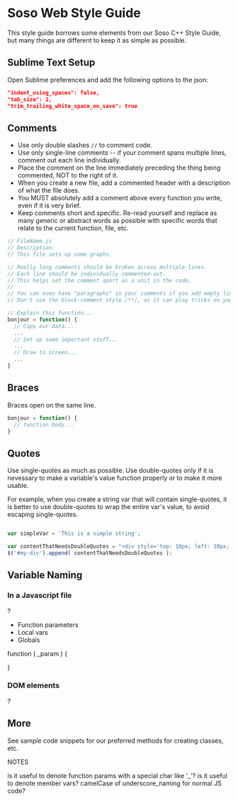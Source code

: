 Soso Web Style Guide
==============

This style guide borrows some elements from our Soso C++ Style Guide, but many things are different to keep it as simple as possible.

## Sublime Text Setup

Open Sublime preferences and add the following options to the json:

```json
"indent_using_spaces": false,
"tab_size": 2,
"trim_trailing_white_space_on_save": true
```

## Comments

  - Use only double slashes `//` to comment code.
  - Use only single-line comments -- if your comment spans multiple lines, comment out each line individually.
  - Place the comment on the line immediately preceding the thing being commented, NOT to the right of it.
  - When you create a new file, add a commented header with a description of what the file does.
  - You MUST absolutely add a comment above every function you write, even if it is very brief.
  - Keep comments short and specific. Re-read yourself and replace as many generic or abstract words as possible with specific words that relate to the current function, file, etc.

```javascript
// FileName.js
// Description:
// This file sets up some graphs.

// Really long comments should be broken across multiple lines.
// Each line should be individually commented-out.
// This helps set the comment apart as a unit in the code.
//
// You can even have "paragraphs" in your comments if you add empty lines.
// Don't use the block-comment style /**/, as it can play tricks on you.

// Explain this function...
bonjour = function() {
  // Copy our data...
  ...
  // Set up some important stuff...
  ...
  // Draw to screen...
  ...
}
```

## Braces

Braces open on the same line.

```javascript
bonjour = function() {
  // function body...
}
```

## Quotes

Use single-quotes as much as possible. Use double-quotes only if it is nevessary to make a variable's value function properly or to make it more usable.

For example, when you create a string var that will contain single-quotes, it is better to use double-quotes to wrap the entire var's value, to avoid escaping single-quotes.

```javascript

var simpleVar = 'This is a simple string';

var contentThatNeedsDoubleQuotes = "<div style='top: 10px; left: 10px;'>Hello</div>";
$('#my-div').append( contentThatNeedsDoubleQuotes );

```

## Variable Naming

### In a Javascript file

?

  - Function parameters
  - Local vars
  - Globals

function ( _param ) {

}

### DOM elements

?

<div id='name-using-hyphens'></div>

## More

See sample code snippets for our preferred methods for creating classes, etc.


NOTES

is it useful to denote function params with a special char like '_'?
is it useful to denote member vars?
camelCase of underscore_naming for normal JS code?
